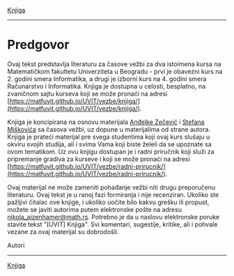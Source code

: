 [Knjiga](../../README.md)

---

# Predgovor

Ovaj tekst predstavlja literaturu za časove vežbi za dva istoimena kursa na Matematičkom fakultetu Univerziteta u Beogradu - prvi je obavezni kurs na 2. godini smera Informatika, a drugi je izborni kurs na 4. godini smera Računarstvo i Informatika. Knjiga je dostupna u celosti, besplatno, na zvaničnom sajtu kurseva koji se može pronaći na adresi [https://matfuvit.github.io/UVIT/vezbe/knjiga/](https://matfuvit.github.io/UVIT/vezbe/knjiga/). 

Knjiga je koncipirana na osnovu materijala [Anđelke Zečević](http://poincare.matf.bg.ac.rs/~andjelkaz/) i [Stefana Miškovića](http://poincare.matf.bg.ac.rs/~stefan/) sa časova vežbi, uz dopune u materijalima od strane autora. Knjiga je prateći materijal pre svega studentima koji ovaj kurs slušaju u okviru svojih studija, ali i svima Vama koji biste želeli da se upoznate sa ovom tematikom. Uz ovu knjigu dostupan je i radni priručnik koji služi za pripremanje gradiva za kurseve i koji se može pronaći na adresi [https://matfuvit.github.io/UVIT/vezbe/radni-prirucnik/](https://matfuvit.github.io/UVIT/vezbe/radni-prirucnik/).

Ovaj materijal ne može zameniti pohađanje vežbi niti drugu preporučenu literaturu. Ovaj tekst je u ranoj fazi formiranja i nije recenziran. Ukoliko ste pažljivi čitalac ove knjige, i ukoliko uočite bilo kakvu grešku ili propust, možete se javiti autorima putem elektronske pošte na adresu [nikola_ajzenhamer@math.rs](mailto:nikola_ajzenhamer@math.rs). Potrebno je da u naslovu elektronske poruke stavite tekst "[UVIT] Knjiga". Svi komentari, sugestije, kritike, ali i pohvale vezane za ovaj materijal su dobrodošli.

Autori

---

[Knjiga](../../README.md)
